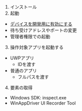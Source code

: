 1. インストール
2. 起動
* [デバイスを開発用に有効にする](https://docs.microsoft.com/ja-jp/windows/uwp/get-started/enable-your-device-for-development)
* 待ち受けアドレスやポートの変更
* 管理者権限での起動
3. 操作対象アプリを起動する
* UWPアプリ
	- IDを渡す
* 普通のアプリ
	- フルパスを渡す
4. 要素の取得
* Windows SDK: inspect.exe
* WinAppDriver UI Recorder Tool
